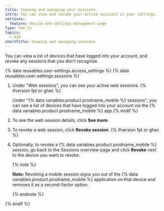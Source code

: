 ```yaml
---
title: Viewing and managing your sessions
intro: You can view and revoke your active sessions in your settings.
versions:
  feature: device-and-settings-management-page
type: how_to
topics:
  - SSO
shortTitle: Viewing and managing sessions
---
```


You can view a list of devices that have logged into your account, and revoke any sessions that you don't recognize.

{% data reusables.user-settings.access_settings %}
{% data reusables.user-settings.sessions %}
1. Under "Web sessions", you can see your active web sessions.
{% ifversion fpt or ghec %}

   Under "{% data variables.product.prodname_mobile %} sessions", you can see a list of devices that have logged into your account via the {% data variables.product.prodname_mobile %} app.{% endif %}
1. To see the web session details, click **See more**.
1. To revoke a web session, click **Revoke session**.
{% ifversion fpt or ghec %}
1. Optionally, to revoke a {% data variables.product.prodname_mobile %} session, go back to the Sessions overview page and click **Revoke** next to the device you want to revoke.

    {% note %}

    **Note:** Revoking a mobile session signs you out of the {% data variables.product.prodname_mobile %} application on that device and removes it as a second-factor option.

    {% endnote %}

{% endif %}
